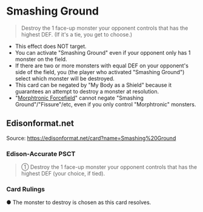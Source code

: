# Smashing Ground

> Destroy the 1 face-up monster your opponent controls that has the highest DEF. (If it's a tie, you get to choose.)

*   This effect does NOT target.
*   You can activate "Smashing Ground" even if your opponent only has 1 monster on the field.
*   If there are two or more monsters with equal DEF on your opponent's side of the field, you (the player who activated "Smashing Ground") select which monster will be destroyed.
*   This card can be negated by "My Body as a Shield" because it guarantees an attempt to destroy a monster at resolution.
*   "[Morphtronic Forcefield](https://yugipedia.com/wiki/Morphtronic_Forcefield)" cannot negate "Smashing Ground"/"Fissure"/etc, even if you only control "Morphtronic" monsters.

## Edisonformat.net

Source: https://edisonformat.net/card?name=Smashing%20Ground

### Edison-Accurate PSCT

> ① Destroy the 1 face-up monster your opponent controls that has the highest DEF (your choice, if tied).

### Card Rulings

● The monster to destroy is chosen as this card resolves.
            